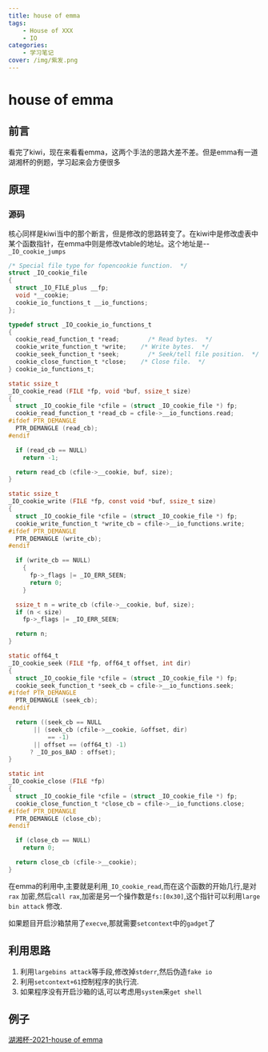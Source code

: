```yaml
---
title: house of emma
tags:
    - House of XXX
    - IO
categories:
    - 学习笔记
cover: /img/紫发.png
---
```

# house of emma

## 前言

看完了kiwi，现在来看看emma，这两个手法的思路大差不差。但是emma有一道湖湘杯的例题，学习起来会方便很多
## 原理

### 源码

核心同样是kiwi当中的那个断言，但是修改的思路转变了。在kiwi中是修改虚表中某个函数指针，在emma中则是修改vtable的地址。这个地址是--`_IO_cookie_jumps`

```c
/* Special file type for fopencookie function.  */
struct _IO_cookie_file
{
  struct _IO_FILE_plus __fp;
  void *__cookie;
  cookie_io_functions_t __io_functions;
};

typedef struct _IO_cookie_io_functions_t
{
  cookie_read_function_t *read;        /* Read bytes.  */
  cookie_write_function_t *write;    /* Write bytes.  */
  cookie_seek_function_t *seek;        /* Seek/tell file position.  */
  cookie_close_function_t *close;    /* Close file.  */
} cookie_io_functions_t;

static ssize_t
_IO_cookie_read (FILE *fp, void *buf, ssize_t size)
{
  struct _IO_cookie_file *cfile = (struct _IO_cookie_file *) fp;
  cookie_read_function_t *read_cb = cfile->__io_functions.read;
#ifdef PTR_DEMANGLE
  PTR_DEMANGLE (read_cb);
#endif

  if (read_cb == NULL)
    return -1;

  return read_cb (cfile->__cookie, buf, size);
}

static ssize_t
_IO_cookie_write (FILE *fp, const void *buf, ssize_t size)
{
  struct _IO_cookie_file *cfile = (struct _IO_cookie_file *) fp;
  cookie_write_function_t *write_cb = cfile->__io_functions.write;
#ifdef PTR_DEMANGLE
  PTR_DEMANGLE (write_cb);
#endif

  if (write_cb == NULL)
    {
      fp->_flags |= _IO_ERR_SEEN;
      return 0;
    }

  ssize_t n = write_cb (cfile->__cookie, buf, size);
  if (n < size)
    fp->_flags |= _IO_ERR_SEEN;

  return n;
}

static off64_t
_IO_cookie_seek (FILE *fp, off64_t offset, int dir)
{
  struct _IO_cookie_file *cfile = (struct _IO_cookie_file *) fp;
  cookie_seek_function_t *seek_cb = cfile->__io_functions.seek;
#ifdef PTR_DEMANGLE
  PTR_DEMANGLE (seek_cb);
#endif

  return ((seek_cb == NULL
       || (seek_cb (cfile->__cookie, &offset, dir)
           == -1)
       || offset == (off64_t) -1)
      ? _IO_pos_BAD : offset);
}

static int
_IO_cookie_close (FILE *fp)
{
  struct _IO_cookie_file *cfile = (struct _IO_cookie_file *) fp;
  cookie_close_function_t *close_cb = cfile->__io_functions.close;
#ifdef PTR_DEMANGLE
  PTR_DEMANGLE (close_cb);
#endif

  if (close_cb == NULL)
    return 0;

  return close_cb (cfile->__cookie);
}
```

在emma的利用中,主要就是利用`_IO_cookie_read`,而在这个函数的开始几行,是对`rax` 加密,然后`call rax`,加密是另一个操作数是`fs:[0x30]`,这个指针可以利用`large bin attack` 修改.

如果题目开启沙箱禁用了`execve`,那就需要`setcontext`中的`gadget`了
## 利用思路

1. 利用`largebins attack`等手段,修改掉`stderr`,然后伪造`fake io`
2. 利用`setcontext+61`控制程序的执行流.
3. 如果程序没有开启沙箱的话,可以考虑用`system`来`get shell`

## 例子

[湖湘杯-2021-house of emma](https://peruy.github.io/2025/10/06/ctf%E6%AF%94%E8%B5%9B%E5%A4%8D%E7%8E%B0/%E6%B9%96%E6%B9%98%E6%9D%AF-2021-house%20of%20emma/)
